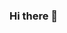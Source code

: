 ### Hi there 👋

<!--
**MavDavis/MavDavis** is a ✨ _special_ ✨ repository because its `README.md` (this file) appears on your GitHub profile.

Here are some ideas to get you started:

- 🔭 I am open to any  project
- 🌱 I’m currently learning advanced react functionalities
- 👯 I’m looking to collaborate on 
- 📫 How to reach me: +2347045337629
- 😄 Pronouns: ...my profile image says it all, or doesn
- ⚡ 👨‍💻 Fun fact about me as a developer: I love to code even when I am  not at my computer! 🤖 WhetherI am walking down the street, cooking dinner, or even just daydreaming, I am always thinking about new programming concepts and ways to improve your code. 🧠My Your passion for development is truly contagious and inspiring! 🚀
-->
